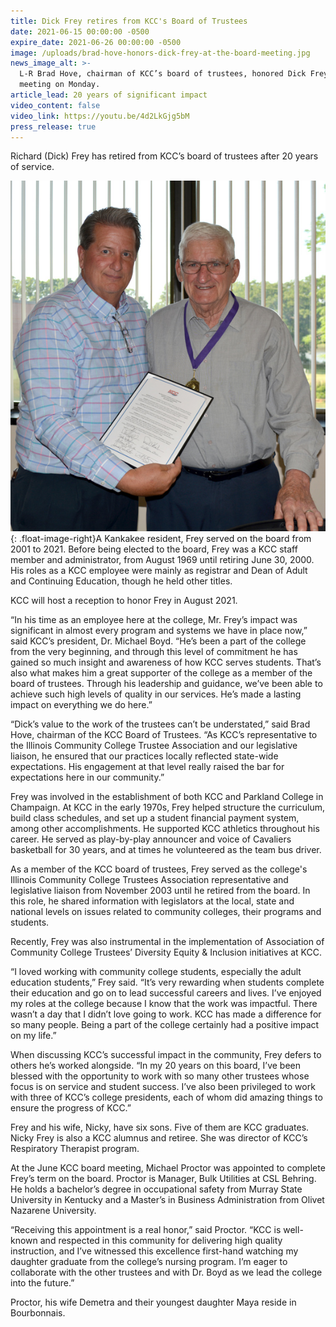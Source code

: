 ```yaml
---
title: Dick Frey retires from KCC's Board of Trustees
date: 2021-06-15 00:00:00 -0500
expire_date: 2021-06-26 00:00:00 -0500
image: /uploads/brad-hove-honors-dick-frey-at-the-board-meeting.jpg
news_image_alt: >-
  L-R Brad Hove, chairman of KCC’s board of trustees, honored Dick Frey at the
  meeting on Monday.
article_lead: 20 years of significant impact
video_content: false
video_link: https://youtu.be/4d2LkGjg5bM
press_release: true
---
```

Richard (Dick) Frey has retired from KCC’s board of trustees after 20 years of service.&nbsp;

![](/uploads/brad-hove-honors-dick-frey-at-the-board-meeting.jpg){: .float-image-right}A Kankakee resident, Frey served on the board from 2001 to 2021. Before being elected to the board, Frey was a KCC staff member and administrator, from August 1969 until retiring June 30, 2000. His roles as a KCC employee were mainly as registrar and Dean of Adult and Continuing Education, though he held other titles.

KCC will host a reception to honor Frey in August 2021.

“In his time as an employee here at the college, Mr. Frey’s impact was significant in almost every program and systems we have in place now,” said KCC’s president, Dr. Michael Boyd. “He’s been a part of the college from the very beginning, and through this level of commitment he has gained so much insight and awareness of how KCC serves students. That’s also what makes him a great supporter of the college as a member of the board of trustees. Through his leadership and guidance, we’ve been able to achieve such high levels of quality in our services. He’s made a lasting impact on everything we do here.”

“Dick’s value to the work of the trustees can’t be understated,” said Brad Hove, chairman of the KCC Board of Trustees. “As KCC’s representative to the Illinois Community College Trustee Association and our legislative liaison, he ensured that our practices locally reflected state-wide expectations. His engagement at that level really raised the bar for expectations here in our community.”

Frey was involved in the establishment of both KCC and Parkland College in Champaign. At KCC in the early 1970s, Frey helped structure the curriculum, build class schedules, and set up a student financial payment system, among other accomplishments. He supported KCC athletics throughout his career. He served as play-by-play announcer and voice of Cavaliers basketball for 30 years, and at times he volunteered as the team bus driver.

As a member of the KCC board of trustees, Frey served as the college's Illinois Community College Trustees Association representative and legislative liaison from November 2003 until he retired from the board. In this role, he shared information with legislators at the local, state and national levels on issues related to community colleges, their programs and students.

Recently, Frey was also instrumental in the implementation of Association of Community College Trustees’ Diversity Equity & Inclusion initiatives at KCC.

“I loved working with community college students, especially the adult education students,” Frey said. “It’s very rewarding when students complete their education and go on to lead successful careers and lives. I’ve enjoyed my roles at the college because I know that the work was impactful. There wasn’t a day that I didn’t love going to work. KCC has made a difference for so many people. Being a part of the college certainly had a positive impact on my life.”

When discussing KCC’s successful impact in the community, Frey defers to others he’s worked alongside. “In my 20 years on this board, I’ve been blessed with the opportunity to work with so many other trustees whose focus is on service and student success. I’ve also been privileged to work with three of KCC’s college presidents, each of whom did amazing things to ensure the progress of KCC.”

Frey and his wife, Nicky, have six sons. Five of them are KCC graduates. Nicky Frey is also a KCC alumnus and retiree. She was director of KCC’s Respiratory Therapist program.

At the June KCC board meeting, Michael Proctor was appointed to complete Frey’s term on the board. Proctor is Manager, Bulk Utilities at CSL Behring. He holds a bachelor’s degree in occupational safety from Murray State University in Kentucky and a Master’s in Business Administration from Olivet Nazarene University.&nbsp;

“Receiving this appointment is a real honor,” said Proctor. “KCC is well-known and respected in this community for delivering high quality instruction, and I’ve witnessed this excellence first-hand watching my daughter graduate from the college’s nursing program. I’m eager to collaborate with the other trustees and with Dr. Boyd as we lead the college into the future.”

Proctor, his wife Demetra and their youngest daughter Maya reside in Bourbonnais.
